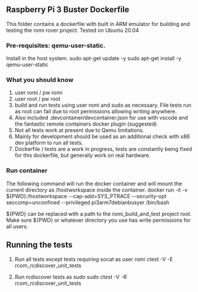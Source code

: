 ## Raspberry Pi 3 Buster Dockerfile
This folder contains a dockerfile with built in ARM emulator for building and testing the romi rover project.
Tested on Ubuntu 20.04

### Pre-requisites: qemu-user-static. 
Install in the host system.
sudo apt-get update -y
sudo apt-get install -y qemu-user-static

### What you should know

1) user romi / pw romi
2) user root / pw root
3) build and run tests using user romi and sudo as necessary. File tests run as root can fail due to root permissions allowing writing anywhere.
4) Also included .devcontainer/devcontainer.json for use with vscode and the fantastic remote containers docker plugin (suggested)
5) Not all tests work at present due to Qemu limitations.
6) Mainly for development should be used as an additional check with x86 dev platform to run all tests.
7) Dockerfile / tests are a work in progress, tests are constantly being fixed for this dockerfile, but generally work on real hardware.

### Run container
The following command will run the docker container and will mount the current directory as /hostworkspace inside the container.
docker run -it -v ${PWD}:/hostworkspace --cap-add=SYS_PTRACE --security-opt seccomp=unconfined --privileged pi3arm7debianbusyer /bin/bash

${PWD} can be replaced with a path to the romi_build_and_test project root.
Make sure ${PWD} or whatever directory you use has write permissions for all users.

## Running the tests
1) Run all tests except tests requiring socat as user romi
   ctest -V -E rcom_rcdiscover_unit_tests
   
2) Run rcdiscover tests as sudo
   sudo ctest -V -R rcom_rcdiscover_unit_tests